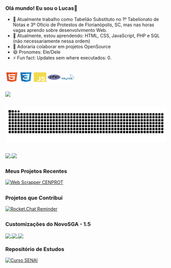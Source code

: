 ### Olá mundo! Eu sou o Lucas🤙

- 🔭 Atualmente trabalho como Tabelião Substituto no 1º Tabelionato de Notas e 3º Ofício de Protestos de Florianópolis, SC, mas nas horas vagas aprendo sobre desenvolvimento Web.
- 🌱 Atualmente, estou aprendendo: HTML, CSS, JavaScript, PHP e SQL (não necessariamente nessa ordem)
- 👯 Adoraria colaborar em projetos OpenSource
- 😄 Pronomes: Ele/Dele
- ⚡ Fun fact: Updates sem where executados: 0.
<div style="display: inline_block"><br>
  <img align="center" alt="" height="30" width="40" src="https://raw.githubusercontent.com/devicons/devicon/master/icons/html5/html5-original.svg">
  <img align="center" alt="" height="30" width="40" src="https://raw.githubusercontent.com/devicons/devicon/master/icons/css3/css3-original.svg">
  <img align="center" alt="" height="30" width="40" src="https://raw.githubusercontent.com/devicons/devicon/master/icons/javascript/javascript-plain.svg">
  <img align="center" alt="" height="30" width="40" src="https://raw.githubusercontent.com/devicons/devicon/master/icons/php/php-original.svg">
  <img align="center" alt="" height="30" width="40" src="https://raw.githubusercontent.com/devicons/devicon/master/icons/mysql/mysql-plain-wordmark.svg">
</div>

##

<div>
  <a href="https://www.linkedin.com/in/lucasplcorrea/" target="_blank"><img src="https://img.shields.io/badge/-LinkedIn-%230077B5?style=for-the-badge&logo=linkedin&logoColor=white" target="_blank"></a> 
</div>

##

<div>
<picture>
  <source media="(prefers-color-scheme: dark)" srcset="https://raw.githubusercontent.com/lucasplcorrea/lucasplcorrea/output/github-contribution-grid-snake-dark.svg">
  <source media="(prefers-color-scheme: light)" srcset="https://raw.githubusercontent.com/lucasplcorrea/lucasplcorrea/output/github-contribution-grid-snake.svg">
  <img alt="github contribution grid snake animation" src="https://raw.githubusercontent.com/lucasplcorrea/lucasplcorrea/output/github-contribution-grid-snake.svg">
</picture>
</div>

##

<div>
<a href="https://github.com/lucasplcorrea">
  <img height=200 align="center" src="https://github-readme-stats.vercel.app/api?username=lucasplcorrea&show_icons=true&theme=tokyonight&hide_rank=true&locale=pt-br" />
</a>
<a href="https://github.com/lucasplcorrea">
  <img height=200 align="center" src="https://github-readme-stats.vercel.app/api/top-langs?username=lucasplcorrea&layout=compact&langs_count=8&locale=pt-br&theme=tokyonight" />
</a>
</div>

##

### Meus Projetos Recentes
[![Web Scrapper CENPROT](https://github-readme-stats.vercel.app/api/pin/?username=lucasplcorrea&repo=WebScrapperCENPROT&locale=pt-br&theme=tokyonight)](https://github.com/lucasplcorrea/WebScrapperCENPROT)

##

### Projetos que Contribuí
[![Rocket.Chat Reminder](https://github-readme-stats.vercel.app/api/pin/?username=juzser&repo=Rocket.Chat-reminder&locale=pt-br&theme=tokyonight)](https://github.com/juzser/Rocket.Chat-reminder)

##

### Customizações do NovoSGA - 1.5
<a href="https://github.com/lucasplcorrea/Monitor-2.0-NovoSGA-1.5">
  <img height=140 align="center" src="https://github-readme-stats.vercel.app/api/pin/?username=lucasplcorrea&repo=Monitor-2.0-NovoSGA-1.5&locale=pt-br&theme=tokyonight" />
</a>
<a href="https://github.com/lucasplcorrea/PainelTVNovoSGA1.5">
  <img height=140 align="center" src="https://github-readme-stats.vercel.app/api/pin/?username=lucasplcorrea&repo=PainelTVNovoSGA1.5&locale=pt-br&theme=tokyonight" />
</a>
<a href="https://github.com/lucasplcorrea/TicketNovoSGA">
  <img height=140 align="center" src="https://github-readme-stats.vercel.app/api/pin/?username=lucasplcorrea&repo=TicketNovoSGA&locale=pt-br&theme=tokyonight" />
</a>

### Repositório de Estudos
[![Curso SENAI](https://github-readme-stats.vercel.app/api/pin/?username=lucasplcorrea&repo=Curso-SENAI&locale=pt-br&theme=tokyonight)](https://github.com/lucasplcorrea/Curso-SENAI)
